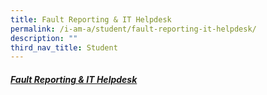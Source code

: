 ```yaml
---
title: Fault Reporting & IT Helpdesk
permalink: /i-am-a/student/fault-reporting-it-helpdesk/
description: ""
third_nav_title: Student
---
```

##### [Fault Reporting & IT Helpdesk ](http://www.spectra-school.net/student.php)